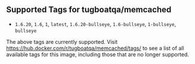 ## Supported Tags for tugboatqa/memcached

* `1.6.20`, `1.6`, `1`, `latest`, `1.6.20-bullseye`, `1.6-bullseye`, `1-bullseye`, `bullseye`

The above tags are currently supported. Visit https://hub.docker.com/r/tugboatqa/memcached/tags/ to see a list of all available tags for this image, including those that are no longer supported.
